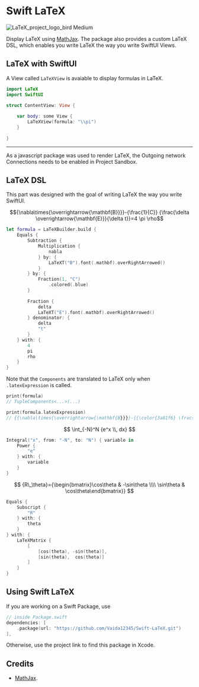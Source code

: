 # Swift LaTeX

![LaTeX_project_logo_bird Medium](https://user-images.githubusercontent.com/91354917/196522108-766c7286-d726-4bca-bbfe-b8ba64774175.png)


Display LaTeX using [MathJax](https://github.com/mathjax/MathJax). The package also provides a custom LaTeX DSL, which enables you write LaTeX the way you write SwiftUI Views.

## LaTeX with SwiftUI

A View called `LaTeXView` is avaiable to display formulas in LaTeX. 

```swift
import LaTeX
import SwiftUI

struct ContentView: View {
    
    var body: some View {
        LaTeXView(formula: "\\pi")
    }
    
}
```
---
As a javascript package was used to render LaTeX, the Outgoing network Connections needs to be enabled in Project Sandbox.

## LaTeX DSL

This part was designed with the goal of writing LaTeX the way you write SwiftUI.

$${\nabla\times{\overrightarrow{\mathbf{B}}}}-{\frac{1}{C}} {\frac{\delta \overrightarrow{\mathbf{E}}}{\delta t}}=4 \pi \rho$$

```swift
let formula = LaTeXBuilder.build {
    Equals {
        Subtraction {
            Multiplication {
                nabla
            } by: {
                LaTeXT("B").font(.mathbf).overRightArrowed()
            }
        } by: {
            Fraction(1, "C")
                .colored(.blue)
        }
        
        Fraction {
            delta
            LaTeXT("E").font(.mathbf).overRightArrowed()
        } denominator: {
            delta
            "t"
        }
    } with: {
        4
        pi
        rho
    }
}
```

Note that the `Components` are translated to LaTeX only when `.latexExpression` is called.
```swift
print(formula)
// TupleComponents<...>(...)

print(formula.latexExpression)
// {{\nabla\times{\overrightarrow{\mathbf{B}}}}-{{\color{3a81f6} \frac{1}{C}}} \frac{\delta \overrightarrow{\mathbf{E}}}{\delta t}}={4 \pi \rho}
```

$$ \int_{-N}^N {e^x \\, dx} $$

```swift
Integral("x", from: "-N", to: "N") { variable in
    Power {
        "e"
    } with: {
        variable
    }
}
```

$$ {R\_\theta}={\begin{bmatrix}\cos\theta & -\sin\theta \\\\ \sin\theta & \cos\theta\end{bmatrix}} $$

```swift
Equals {
    Subscript {
        "R"
    } with: {
        theta
    }
} with: {
    LaTeXMatrix {
        [
            [cos(theta), -sin(theta)],
            [sin(theta),  cos(theta)]
        ]
    }
}
```


## Using Swift LaTeX

If you are working on a Swift Package, use
```swift
// inside Package.swift
dependencies: [
    .package(url: "https://github.com/Vaida12345/Swift-LaTeX.git")
],
```
Otherwise, use the project link to find this package in Xcode.


## Credits
- [MathJax](https://github.com/mathjax/MathJax).
